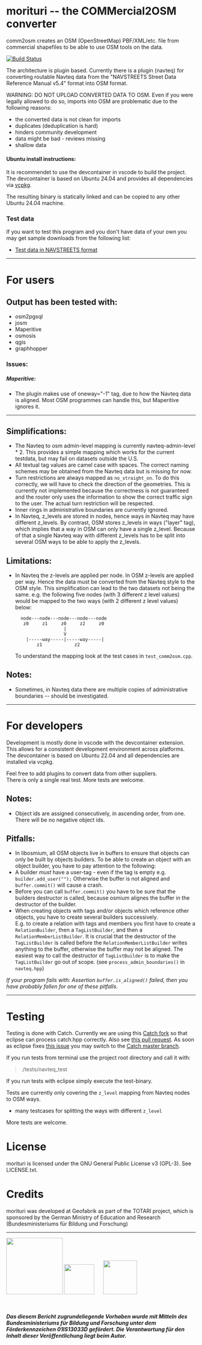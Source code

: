 
# morituri -- the COMMercial2OSM converter

comm2osm creates an OSM (OpenStreetMap) PBF/XML/etc. file from commercial shapefiles to be able to use OSM tools on the data. <br>

[![Build Status](https://secure.travis-ci.org/knowname/morituri.png)](http://travis-ci.org/knowname/morituri)

The architecture is plugin based. Currently there is a plugin (navteq) for converting routable Navteq data from the "NAVSTREETS Street Data Reference Manual v5.4" format into OSM format.

WARNING: DO NOT UPLOAD CONVERTED DATA TO OSM.
Even if you were legally allowed to do so, imports into OSM
are problematic due to the following reasons:

* the converted data is not clean for imports
* duplicates (deduplication is hard)
* hinders community development
* data might be bad - reviews missing
* shallow data


#### Ubuntu install instructions:

It is recommendet to use the devcontainer in vscode to build the project. The devcontainer is based on Ubuntu 24.04 and provides all dependencies via [vcpkg](gtihub.com/Microsoft/vcpkg).

The resulting binary is statically linked and can be copied to any other Ubuntu 24.04 machine.


### Test data

If you want to test this program and you don't have data of your own you may get sample downloads from the following list:

* [Test data in NAVSTREETS format](http://www.navmart.com/download.php)

---

# For users

## Output has been tested with:
* osm2pgsql
* josm
* Maperitive
* osmosis
* qgis
* graphhopper

### Issues:
##### Maperitive:
* The plugin makes use of oneway="-1" tag, due to how the Navteq data is aligned.
  Most OSM programmes can handle this, but Maperitive ignores it.

---

## Simplifications:
- 	The Navteq to osm admin-level mapping is currently navteq-admin-level * 2. 
	This provides a simple mapping which works for the current 
	testdata, but may fail on datasets outside the U.S.
- 	All textual tag values are camel case with spaces. The correct naming 
   	schemes may be obtained from the Navteq data but is missing for now.
- 	Turn restrictions are always mapped as `no_straight_on`. To do this 
   	correctly, we will have to check the direction of the geometries. This is
   	currently not implemented because the correctness is not guaranteed and the
   	router only uses the information to show the correct traffic sign to the
   	user. The actual turn restriction will be respected. 
-	Inner rings in administrative boundaries are currently ignored.
-	In Navteq, z_levels are stored in nodes, hence ways in Navteq may have 
	different z_levels. 
	By contrast, OSM stores z_levels in ways ("layer" tag), which implies that a way in OSM 
	can only have a single z_level.
	Because of that a single Navteq way with different z_levels has to be split
	into several OSM ways to be able to apply the z_levels.
	
## Limitations:
-  In Navteq the z-levels are applied per node. In OSM z-levels are applied per way. Hence the data must be converted from the Navteq style to the OSM style. This simplification can lead to the two datasets not being the same.
   e.g. the following five nodes (with 3 different z level values) would be mapped to the two ways (with 2 different z level values) below: 
  
         node---node---node---node---node       
          z0     z1     z0     z2     z0
                         |
                         V
           |-----way-----|-----way-----|
               z1            z2
           
   To understand the mapping look at the test cases in `test_comm2osm.cpp`.
  
## Notes:
- Sometimes, in Navteq data there are multiple copies of administrative boundaries -- should be investigated.
  
---
  
  
  
# For developers

Development is mostly done in vscode with the devcontainer extension. This allows for a consistent development environment across platforms. The devcontainer is based
on Ubuntu 22.04 and all dependencies are installed via vcpkg.

Feel free to add plugins to convert data from other suppliers.<br>
There is only a single real test. More tests are welcome.

## Notes:

- Object ids are assigned consecutively, in ascending order, from one. There will be no negative object ids.
 

## Pitfalls:

   - In libosmium, all OSM objects live in buffers to ensure that objects can 
	 only be built by objects builders. To be able to create an object with an 
	 object builder, you have to pay attention to the following:
   - A builder *must* have a user-tag - even if the tag is empty e.g. 
   	 `builder.add_user("");` Otherwise the buffer is not aligned and 
   	 `buffer.commit()` will cause a crash.
   - Before you can call `buffer.commit()` you have to be sure that the 
   	 builders destructor is called, because osmium alignes the buffer in the 
   	 destructor of the builder.
   - When creating objects with tags and/or objects which reference other 
   	 objects, you have to create several builders successively.<br>
   	 E.g. to create a relation with tags and members you first have to
   	 create a `RelationBuilder`, then a `TagListBuilder`, and then 
   	 a `RelationMemberListBuilder`.
   	 It is crucial that the destructor of the `TagListBuilder` is called
   	 before the `RelationMemberListBuilder` writes anything to the 
   	 buffer, otherwise the buffer may not be aligned.
   	 The easiest way to call the destructor of `TagListBuilder` is to
   	 make the `TagListBuilder` go out of scope.
   	 (see `process_admin_boundaries()` in `navteq.hpp`)
   	
  *If your program fails with: Assertion `buffer.is_aligned()` failed, then you have probably fallen for one of these pitfalls.*
  	   
---
  
# Testing

Testing is done with Catch. Currently we are using this 
[Catch fork](https://github.com/kentsangkm/Catch/) so that eclipse can process catch.hpp
correctly.
Also see [this pull request](https://github.com/philsquared/Catch/pull/393).
As soon as eclipse fixes 
[this issue](https://bugs.eclipse.org/bugs/show_bug.cgi?id=455501)
you may switch to the 
[Catch master branch](https://github.com/philsquared/Catch).

If you run tests from terminal use the project root directory and call it with:

> ./tests/navteq_test

If you run tests with eclipse simply execute the test-binary.

Tests are currently only covering the `z_level` mapping from Navteq nodes to 
OSM ways. 

* many testcases for splitting the ways with different `z_level`

More tests are welcome.

# License

morituri is licensed under the GNU General Public License v3 (GPL-3). See LICENSE.txt.


# Credits

morituri was developed at Geofabrik as part of the TOTARI project, which is sponsored by the 
German Ministry of Education and Research (Bundesministeriums für Bildung und Forschung)


---
<a href="http://www.bmbf.de/en/"><img src="images/bmbf.jpeg" height="150"></a>
<a href="http://www.dlr.de/en/"><img src="images/PT-DLR-englisch.jpg" height="80" vspace="30"></a>
<a href="http://www.geofabrik.de/en/index.html"><img src="images/geofabrik.png" height="90" vspace="30" hspace="20"></a>

##### *Das diesem Bericht zugrundeliegende Vorhaben wurde mit Mitteln des Bundesministeriums für Bildung und Forschung unter dem Förderkennzeichen 01IS13033D gefördert. Die Verantwortung für den Inhalt dieser Veröffentlichung liegt beim Autor.*
